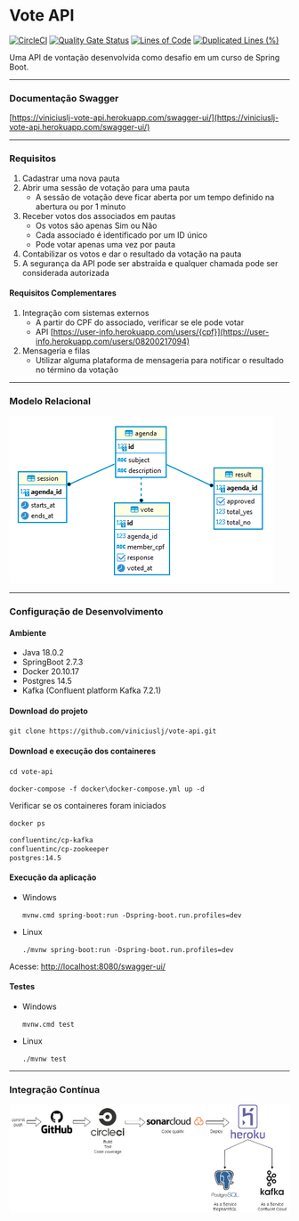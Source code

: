 # Vote API

[![CircleCI](https://dl.circleci.com/status-badge/img/gh/viniciuslj/vote-api/tree/main.svg?style=svg)](https://dl.circleci.com/status-badge/redirect/gh/viniciuslj/vote-api/tree/main)
[![Quality Gate Status](https://sonarcloud.io/api/project_badges/measure?project=viniciuslj_vote-api&metric=alert_status)](https://sonarcloud.io/summary/new_code?id=viniciuslj_vote-api)
[![Lines of Code](https://sonarcloud.io/api/project_badges/measure?project=viniciuslj_vote-api&metric=ncloc)](https://sonarcloud.io/summary/new_code?id=viniciuslj_vote-api)
[![Duplicated Lines (%)](https://sonarcloud.io/api/project_badges/measure?project=viniciuslj_vote-api&metric=duplicated_lines_density)](https://sonarcloud.io/summary/new_code?id=viniciuslj_vote-api)

Uma API de vontação desenvolvida como desafio em um curso de Spring Boot.

---
### Documentação Swagger

[https://viniciuslj-vote-api.herokuapp.com/swagger-ui/](https://viniciuslj-vote-api.herokuapp.com/swagger-ui/)

---
### Requisitos

1. Cadastrar uma nova pauta 
2. Abrir uma sessão de votação para uma pauta 
   - A sessão de votação deve ficar aberta por um tempo definido na abertura ou por 1 minuto 
3. Receber votos dos associados em pautas
   - Os votos são apenas Sim ou Não
   - Cada associado é identificado por um ID único
   - Pode votar apenas uma vez por pauta
4. Contabilizar os votos e dar o resultado da votação na pauta
5. A segurança da API pode ser abstraída e qualquer chamada pode ser considerada autorizada

#### Requisitos Complementares

1. Integração com sistemas externos
   - A partir do CPF do associado, verificar se ele pode votar
   - API [https://user-info.herokuapp.com/users/{cpf}](https://user-info.herokuapp.com/users/08200217094)
2. Mensageria e filas
   - Utilizar alguma plataforma de mensageria para notificar o resultado no término da votação

---

### Modelo Relacional

![Modelo Relacional](https://github.com/viniciuslj/vote-api/raw/assets/modelo-relacional.png)

---

### Configuração de Desenvolvimento

#### Ambiente

* Java 18.0.2
* SpringBoot 2.7.3
* Docker 20.10.17
* Postgres 14.5
* Kafka (Confluent platform Kafka 7.2.1)

#### Download do projeto

``git clone https://github.com/viniciuslj/vote-api.git``

#### Download e execução dos containeres

``cd vote-api``

``docker-compose -f docker\docker-compose.yml up -d``

Verificar se os containeres foram iniciados

``docker ps``

```
confluentinc/cp-kafka
confluentinc/cp-zookeeper
postgres:14.5
```

#### Execução da aplicação 

* Windows 

  ``mvnw.cmd spring-boot:run -Dspring-boot.run.profiles=dev``


* Linux 
  
  ``./mvnw spring-boot:run -Dspring-boot.run.profiles=dev``


Acesse: [http://localhost:8080/swagger-ui/](http://localhost:8080/swagger-ui/)

#### Testes

* Windows

  ``mvnw.cmd test``


* Linux

  ``./mvnw test``

---

### Integração Contínua

![Diagrama da Integração Contínua](https://github.com/viniciuslj/vote-api/raw/assets/diagrama-ci.png)